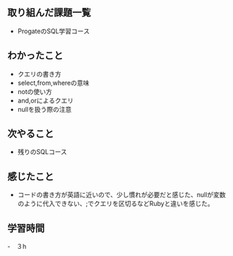 ## 取り組んだ課題一覧
- ProgateのSQL学習コース
## わかったこと
- クエリの書き方
- select,from,whereの意味
- notの使い方
- and,orによるクエリ
- nullを扱う際の注意
## 次やること
- 残りのSQLコース
## 感じたこと
- コードの書き方が英語に近いので、少し慣れが必要だと感じた、nullが変数のように代入できない、;でクエリを区切るなどRubyと違いを感じた。
## 学習時間
-　３h
